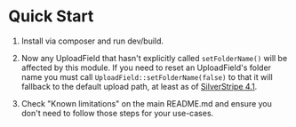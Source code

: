 # Quick Start

1. Install via composer and run dev/build.

2. Now any UploadField that hasn't explicitly called `setFolderName()` will be affected by this module. If you need to reset an UploadField's folder name you must call `UploadField::setFolderName(false)` to that it will fallback to the default upload path, at least as of [SilverStripe 4.1](https://github.com/silverstripe/silverstripe-framework/blob/d5e2d3fa67acabe63cb71a00f901759a9361718f/src/Forms/UploadReceiver.php#L159).

3. Check "Known limitations" on the main README.md and ensure you don't need to follow those steps for your use-cases.
